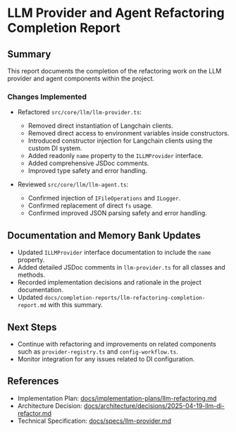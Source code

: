 # LLM Provider and Agent Refactoring Completion Report

## Summary

This report documents the completion of the refactoring work on the LLM provider and agent components within the project.

### Changes Implemented

- Refactored `src/core/llm/llm-provider.ts`:

  - Removed direct instantiation of Langchain clients.
  - Removed direct access to environment variables inside constructors.
  - Introduced constructor injection for Langchain clients using the custom DI system.
  - Added readonly `name` property to the `ILLMProvider` interface.
  - Added comprehensive JSDoc comments.
  - Improved type safety and error handling.

- Reviewed `src/core/llm/llm-agent.ts`:
  - Confirmed injection of `IFileOperations` and `ILogger`.
  - Confirmed replacement of direct `fs` usage.
  - Confirmed improved JSON parsing safety and error handling.

## Documentation and Memory Bank Updates

- Updated `ILLMProvider` interface documentation to include the `name` property.
- Added detailed JSDoc comments in `llm-provider.ts` for all classes and methods.
- Recorded implementation decisions and rationale in the project documentation.
- Updated `docs/completion-reports/llm-refactoring-completion-report.md` with this summary.

## Next Steps

- Continue with refactoring and improvements on related components such as `provider-registry.ts` and `config-workflow.ts`.
- Monitor integration for any issues related to DI configuration.

## References

- Implementation Plan: [docs/implementation-plans/llm-refactoring.md](../docs/implementation-plans/llm-refactoring.md)
- Architecture Decision: [docs/architecture/decisions/2025-04-19-llm-di-refactor.md](../docs/architecture/decisions/2025-04-19-llm-di-refactor.md)
- Technical Specification: [docs/specs/llm-provider.md](../docs/specs/llm-provider.md)
